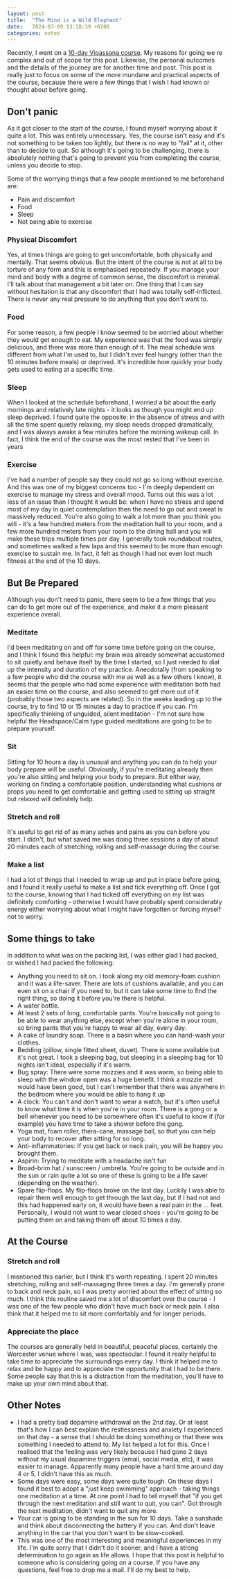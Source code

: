 ```yaml
---
layout: post
title:  "The Mind is a Wild Elephant"
date:   2024-03-09 13:18:39 +0200
categories: notes
---
```


Recently, I went on a [10-day Vipassana course](https://pataka.dhamma.africa/course-information/). My reasons for going we re complex and out of scope for this post. Likewise, the personal outcomes and the details of the journey are for another time and post.  This post is really just to focus on some of the more mundane and practical aspects of the course, because there were a few things that I wish I had known or thought about before going.

## Don't panic

As it got closer to the start of the course, I found myself worrying about it quite a lot. This was entirely unnecessary. Yes, the course isn't easy and it's not something to be taken too lightly, but there is no way to "fail" at it, other than to decide to quit.  So although it's going to be challenging, there is absolutely nothing that's going to prevent you from completing the course, unless you decide to stop.

Some of the worrying things that a few people mentioned to me beforehand are:

- Pain and discomfort
- Food
- Sleep
- Not being able to exercise

### Physical Discomfort
Yes, at times things are going to get uncomfortable, both physically and mentally.  That seems obvious.  But the intent of the course is not at all to be torture of any form and this is emphasised repeatedly.  If you manage your mind and body with a degree of common sense, the discomfort is minimal. I'll talk about that management a bit later on.  One thing that I can say without hesitation is that any discomfort that I had was totally self-inflicted. There is never any real pressure to do anything that you don't want to.

### Food
For some reason, a few people I know seemed to be worried about whether they would get enough to eat. My experience was that the food was simply delicious, and there was more than enough of it. The meal schedule was different from what I'm used to, but I didn't ever feel hungry (other than the 10 minutes before meals) or deprived.  It's incredible how quickly your body gets used to eating at a specific time.

### Sleep
When I looked at the schedule beforehand, I worried a bit about the early mornings and relatively late nights - it looks as though you might end up sleep deprived.  I found quite the opposite: in the absence of stress and with all the time spent quietly relaxing, my sleep needs dropped dramatically, and I was always awake a few minutes before the morning wakeup call. In fact, I think the end of the course was the most rested that I've been in years

### Exercise
I've had a number of people say they could not go so long without exercise. And this was one of my biggest concerns too - I'm deeply dependent on exercise to manage my stress and overall mood.  Turns out this was a lot less of an issue than I thought it would be: when I have no stress and spend most of my day in quiet contemplation then the need to go out and sweat is massively reduced.  You're also going to walk a lot more than you think you will - it's a few hundred meters from the meditation hall to your room, and a few more hundred meters from your room to the dining hall and you will make these trips multiple times per day. I generally took roundabout routes, and sometimes walked a few laps and this seemed to be more than enough exercise to sustain me.  In fact, it felt as though I had not even lost much fitness at the end of the 10 days.

## But Be Prepared

Although you don't need to panic, there seem to be a few things that you can do to get more out of the experience, and make it a more pleasant experience overall.

### Meditate
I'd been meditating on and off for some time before going on the course, and I think I found this helpful: my brain was already somewhat accustomed to sit quietly and behave itself by the time I started, so I just needed to dial up the intensity and duration of my practice. Anecdotally (from speaking to a few people who did the course with me as well as a few others I know), it seems that the people who had some experience with meditation both had an easier time on the course, and also seemed to get more out of it (probably those two aspects are related). So in the weeks leading up to the course, try to find 10 or 15 minutes a day to practice if you can. I'm specifically thinking of unguided, silent meditation - I'm not sure how helpful the Headspace/Calm type guided meditations are going to be to prepare yourself.

### Sit
Sitting for 10 hours a day is unusual and anything you can do to help your body prepare will be useful. Obviously, if you're meditating already then you're also sitting and helping your body to prepare. But either way, working on finding a comfortable position, understanding what cushions or props you need to get comfortable and getting used to sitting up straight but relaxed will definitely help.

### Stretch and roll

It's useful to get rid of as many aches and pains as you can before you start. I didn't, but what saved me was doing three sessions a day of about 20 minutes each of stretching, rolling and self-massage during the course.

### Make a list
I had a lot of things that I needed to wrap up and put in place before going, and I found it really useful to make a list and tick everything off. Once I got to the course, knowing that I had ticked off everything on my list was definitely comforting - otherwise I would have probably spent considerably energy either worrying about what I might have forgotten or forcing myself not to worry.

## Some things to take
In addition to what was on the packing list, I was either glad I had packed, or wished I had packed the following:

- Anything you need to sit on. I took along my old memory-foam cushion and it was a life-saver. There are lots of cushions available, and you can even sit on a chair if you need to, but it can take some time to find the right thing, so doing it before you're there is helpful.
- A water bottle.
- At least 2 sets of long, comfortable pants. You're basically not going to be able to wear anything else, except when you're alone in your room, so bring pants that you're happy to wear all day, every day.
- A cake of laundry soap. There is a basin where you can hand-wash your clothes.
- Bedding (pillow, single fitted sheet, duvet). There is some available but it's not great. I took a sleeping bag, but sleeping in a sleeping bag for 10 nights isn't ideal, especially if it's warm.
- Bug spray: There were some mozzies and it was warm, so being able to sleep with the window open was a huge benefit.  I think a mozzie net would have been good, but I can't remember that there was anywhere in the bedroom where you would be able to hang it up
- A clock: You can't and don't want to wear a watch, but it's often useful to know what time it is when you're in your room. There is a gong or a bell whenever you need to be somewhere often it's useful to know if (for example) you have time to take a shower before the gong.
- Yoga mat, foam roller, thera-cane, massage ball, so that you can help your body to recover after sitting for so long.
- Anti-inflammatories: If you get back or neck pain, you will be happy you brought them.
- Aspirin: Trying to meditate with a headache isn't fun
- Broad-brim hat / sunscreen / umbrella. You're going to be outside and in the sun or rain quite a lot so one of these is going to be a life saver (depending on the weather).
- Spare flip-flops.  My flip-flops broke on the last day. Luckily I was able to repair them well enough to get through the last day, but if I had not and this had happened early on, it would have been a real pain in the ... feet.  Personally, I would not want to wear closed shoes - you're going to be putting them on and taking them off about 10 times a day.

## At the Course

### Stretch and roll

I mentioned this earlier, but I think it's worth repeating. I spent 20 minutes stretching, rolling and self-massaging three times a day. I'm generally prone to back and neck pain, so I was pretty worried about the effect of sitting so much. I think this routine saved me a lot of discomfort over the course - I was one of the few people who didn't have much back or neck pain.  I also think that it helped me to sit more comfortably and for longer periods.

### Appreciate the place

The courses are generally held in beautiful, peaceful places, certainly the Worcester venue where I was, was spectacular. I found it really helpful to take time to appreciate the surroundings every day. I think it helped me to relax and be happy and to appreciate the opportunity that I had to be there. Some people say that this is a distraction from the meditation, you'll have to make up your own mind about that.

## Other Notes

- I had a pretty bad dopamine withdrawal on the 2nd day.  Or at least that's how I can best explain the restlessness and anxiety I experienced on that day - a sense that I should be doing something or that there was something I needed to attend to.  My list helped a lot for this. Once I realised that the feeling was very likely because I had gone 2 days without my usual dopamine triggers (email, social media, etc), it was easier to manage. Apparently many people have a hard time around day 4 or 5, I didn't have this as much.
- Some days were easy, some days were quite tough. On these days I found it best to adopt a "just keep swimming" approach - taking things one meditation at a time. At one point I had to tell myself that "if you get through the next meditation and still want to quit, you can". Got through the next meditation, didn't want to quit any more.
- Your car is going to be standing in the sun for 10 days. Take a sunshade and think about disconnecting the battery if you can. And don't leave anything in the car that you don't want to be slow-cooked.
- This was one of the most interesting and meaningful experiences in my life. I'm quite sorry that I didn't do it sooner, and I have a strong determination to go again as life allows.  I hope that this post is helpful to someone who is considering going on a course.  If you have any questions, feel free to drop me a mail. I'll do my best to help.
